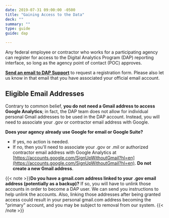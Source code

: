 ```yaml
---
date: 2019-07-31 09:00:00 -0500
title: "Gaining Access to the Data"
deck: ""
summary: ""
type: guide
guide: dap

---
```


Any federal employee or contractor who works for a participating agency can register for access to the Digital Analytics Program (DAP) reporting interface, so long as the agency point of contact (POC) approves.

[**Send an email to DAP Support**](mailto:dap@support.digitalgov.gov?subject=registration%20form%20request) to request a registration form. Please also let us know in that email that you have associated your official email account.

## Eligible Email Addresses

Contrary to common belief, **you do not need a Gmail address to access Google Analytics**; in fact, the DAP team does not allow for individual personal Gmail addresses to be used in the DAP account. Instead, you will need to associate your .gov or contractor email address with Google. 

**Does your agency already use Google for email or Google Suite?**

- If yes, no action is needed.
- If no, then you'll need to associate your .gov or .mil or authorized contractor email address with Google Analytics at [https://accounts.google.com/SignUpWithoutGmail?hl=en](https://accounts.google.com/SignUpWithoutGmail?hl=en). **Do not create a new Gmail address**.

{{< note >}}**Do you have a gmail.com address linked to your .gov email address (potentially as a backup)?** If so, you will have to unlink those accounts in order to become a DAP user. We can send you instructions to help unlink the accounts. Also, linking those addresses after being granted access could result in your personal gmail.com address becoming the "primary" account, and you may be subject to removal from our system.
{{< /note >}}
